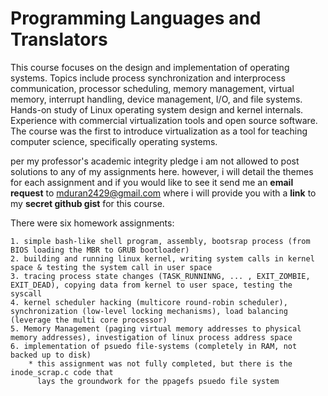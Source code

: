 # Programming Languages and Translators
  
This course focuses on the design and implementation of operating systems. Topics include process synchronization and interprocess communication, processor scheduling, memory management, virtual memory, interrupt handling, device management, I/O, and file systems. Hands-on study of Linux operating system design and kernel internals. Experience with commercial virtualization tools and open source software. The course was the first to introduce virtualization as a tool for teaching computer science, specifically operating systems.

per my professor's academic integrity pledge i am not allowed to post solutions to any of my assignments here. however, i will detail the themes for each assignment and if you would like to see it send me an **email request** to mduran2429@gmail.com where i will provide you with a **link** to my **secret github gist** for this course.

There were six homework assignments:

	1. simple bash-like shell program, assembly, bootsrap process (from BIOS loading the MBR to GRUB bootloader)
	2. building and running linux kernel, writing system calls in kernel space & testing the system call in user space 
	3. tracing process state changes (TASK_RUNNINNG, ... , EXIT_ZOMBIE, EXIT_DEAD), copying data from kernel to user space, testing the syscall
	4. kernel scheduler hacking (multicore round-robin scheduler), synchronization (low-level locking mechanisms), load balancing (leverage the multi core processor)
	5. Memory Management (paging virtual memory addresses to physical memory addresses), investigation of linux process address space
	6. implementation of psuedo file-systems (completely in RAM, not backed up to disk)
		* this assignment was not fully completed, but there is the inode_scrap.c code that
		  lays the groundwork for the ppagefs psuedo file system
